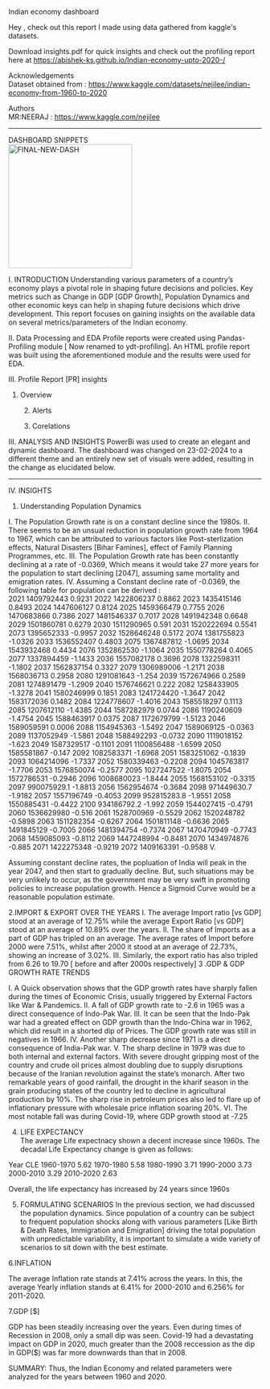 Indian economy dashboard  

Hey , check out this report I made using data gathered from kaggle's datasets.  

Download insights.pdf for quick insights and check out the profiling report here at https://abishek-ks.github.io/Indian-economy-upto-2020-/

Acknowledgements  
Dataset obtained from : https://www.kaggle.com/datasets/nejilee/indian-economy-from-1960-to-2020  

Authors  
MR:NEERAJ : https://www.kaggle.com/nejilee  

-----------------------------------------------------------------------------------------------------------------------------------------------------  
DASHBOARD SNIPPETS  
<img width="246" alt="FINAL-NEW-DASH" src="https://github.com/ABISHEK-KS/Indian-economy-upto-2020-/assets/97246536/70251e08-6b2a-4a6a-8005-d5fed56201b3">  

I. INTRODUCTION 
Understanding various parameters of a country’s economy plays a pivotal role in shaping future decisions and policies. Key metrics such as Change in GDP [GDP Growth], Population Dynamics and other economic keys can help in shaping future decisions which drive development. This report focuses on gaining insights on the available data on several metrics/parameters of the Indian economy. 

II. Data Processing and EDA
Profile reports were created using Pandas-Profiling module [ Now renamed to ydt-profiling]. An HTML profile report was built using the aforementioned module and the results were used for EDA.

III. Profile Report [PR] insights

	




1. Overview
 
	2. Alerts
 




	3. Corelations 
 
 
 





III. ANALYSIS AND INSIGHTS 
PowerBi was used to create an elegant and dynamic dashboard. The dashboard was changed on 23-02-2024 to a different theme and an entirely new set of visuals were added, resulting in the change as elucidated below.

     
---------------------------------------------------------------------------------------------------------------------
 
IV. INSIGHTS

    
    
   





1. Understanding Population Dynamics 

 
I.	The Population Growth rate is on a constant decline since the 1980s.
II.	There seems to be an unsual reduction in population growth rate from 1964 to 1967, which can be attributed to various factors like Post-sterlization effects, Natural Disasters [Bihar Famines], effect of Family Planning Programmes, etc. 
III.	The Population Growth rate has been constantly declining at a rate of -0.0369, Which means it would take 27 more years for the population to start declining [2047], assuming same mortality and emigration rates.
IV.	Assuming a Constant decline rate of -0.0369, the following table for population can be derived :  
2021	1409792443	0.9231
2022	1422806237	0.8862
2023	1435415146	0.8493
2024	1447606127	0.8124
2025	1459366479	0.7755
2026	1470683866	0.7386
2027	1481546337	0.7017
2028	1491942348	0.6648
2029	1501860781	0.6279
2030	1511290965	0.591
2031	1520222694	0.5541	2073	1395652333	-0.9957
2032	1528646248	0.5172	2074	1381755823	-1.0326
2033	1536552407	0.4803	2075	1367487812	-1.0695
2034	1543932468	0.4434	2076	1352862530	-1.1064
2035	1550778264	0.4065	2077	1337894459	-1.1433
2036	1557082178	0.3696	2078	1322598311	-1.1802
2037	1562837154	0.3327	2079	1306989006	-1.2171
2038	1568036713	0.2958	2080	1291081643	-1.254
2039	1572674966	0.2589	2081	1274891479	-1.2909
2040	1576746621	0.222	2082	1258433905	-1.3278
2041	1580246999	0.1851	2083	1241724420	-1.3647
2042	1583172036	0.1482	2084	1224778607	-1.4016
2043	1585518297	0.1113	2085	1207612110	-1.4385
2044	1587282979	0.0744	2086	1190240609	-1.4754
2045	1588463917	0.0375	2087	1172679799	-1.5123
2046	1589059591	0.0006	2088	1154945363	-1.5492
2047	1589069125	-0.0363	2089	1137052949	-1.5861
2048	1588492293	-0.0732	2090	1119018152	-1.623
2049	1587329517	-0.1101	2091	1100856488	-1.6599
2050	1585581867	-0.147	2092	1082583371	-1.6968
2051	1583251062	-0.1839	2093	1064214096	-1.7337
2052	1580339463	-0.2208	2094	1045763817	-1.7706
2053	1576850074	-0.2577	2095	1027247522	-1.8075
2054	1572786531	-0.2946	2096	1008680023	-1.8444
2055	1568153102	-0.3315	2097	990075929.1	-1.8813
2056	1562954674	-0.3684	2098	971449630.7	-1.9182
2057	1557196749	-0.4053	2099	952815283.8	-1.9551
2058	1550885431	-0.4422	2100	934186792.2	-1.992
2059	1544027415	-0.4791
2060	1536629980	-0.516
2061	1528700969	-0.5529
2062	1520248782	-0.5898
2063	1511282354	-0.6267
2064	1501811148	-0.6636
2065	1491845129	-0.7005
2066	1481394754	-0.7374
2067	1470470949	-0.7743
2068	1459085093	-0.8112
2069	1447248994	-0.8481
2070	1434974876	-0.885
2071	1422275348	-0.9219
2072	1409163391	-0.9588
V.	
 

Assuming constant decline rates, the popluation of India will peak in the year 2047, and then start to gradually decline. But, such situations may be very unlikely to occur, as the government may be very swift in promoting policies to increase population growth.
Hence a Sigmoid Curve would be a reasonable population estimate.

2.IMPORT & EXPORT OVER THE YEARS 
I.	The average Import ratio [vs GDP] stood at an average of 12.75% while the average Export Ratio [vs GDP] stood at an average of 10.89% over the years.
II.	The share of Imports as a part of GDP has tripled on an average. The average rates of Import before 2000 were 7.51%, whilst after 2000 it stood at an average of 22.73%, showing an increase of 3.02%.
III.	Similarly, the export ratio has also tripled from 6.26 to 19.70 [ before and after 2000s respectively]
3 .GDP & GDP GROWTH RATE TRENDS
 
I.	A Quick observation shows that the GDP growth rates have sharply fallen during the times of Economic Crisis, usually triggered by External Factors like War & Pandemics. 
II.	A fall of GDP growth rate to -2.6 in 1965 was a direct consequence of Indo-Pak War.
III.	It can be seen that the Indo-Pak war had a greated effect on GDP growth than the Indo-China war in 1962, which did result in a shorted dip of Prices. The GDP growth rate was still in negatives in 1966. 
IV.	Another sharp decrease since 1971 is a direct consequence of India-Pak war.
V.	The sharp decline in 1979 was due to both internal and external factors. With severe drought gripping most of the country and crude oil prices almost doubling due to supply disruptions because of the Iranian revolution against the state’s monarch. After two remarkable years of good rainfall, the drought in the kharif season in the grain producing states of the country led to decline in agricultural production by 10%. The sharp rise in petroleum prices also led to flare up of inflationary pressure with wholesale price inflation soaring 20%.
VI.	The most notable fall was during Covid-19, where GDP growth stood at -7.25
 

4. LIFE EXPECTANCY  
The average Life expectnacy shown a decent increase since 1960s. The decadal Life Expectancy change is given as follows: 

Year		CLE
1960-1970	5.62
1970-1980	5.58
1980-1990	3.71
1990-2000	3.73
2000-2010	3.29
2010-2020	2.63

Overall, the life expectancy has increased by 24 years since 1960s

5. FORMULATING SCENARIOS
In the previous section, we had discussed the population dynamics. Since population of a country can be subject to frequent population shocks along with various parameters [Like Birth & Death Rates, Immigration and Emigration] driving the total population with unpredictable variability, it is important to simulate a wide variety of scenarios to sit down with the best estimate. 

6.INFLATION
 
The average Inflation rate stands at 7.41% across the years. In this, the average Yearly inflation stands at 6.41% for 2000-2010 and 6.256% for 2011-2020. 

7.GDP [$]

 

GDP has been steadily increasing over the years. Even during times of Recession in 2008, only a small dip was seen. Covid-19 had a devastating impact on GDP in 2020, much greater than the 2008 reccession as the dip in GDP($) was far more downwards than that in 2008.

SUMMARY:
Thus, the Indian Economy and related parameters were analyzed for the years between 1960 and 2020.



  
